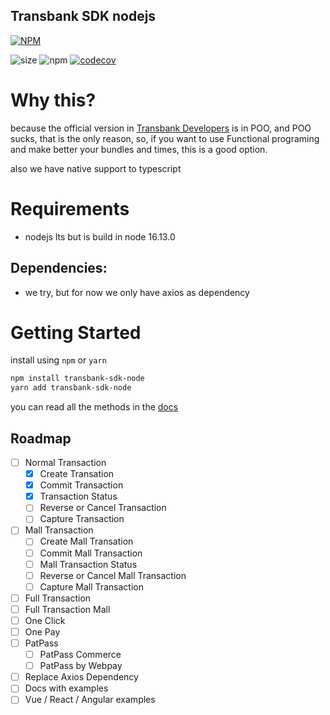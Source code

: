 Transbank SDK nodejs
---
[![NPM](https://nodei.co/npm/transbank-sdk-node.png)](https://nodei.co/npm/transbank-sdk-node/)

![size](https://img.shields.io/github/languages/code-size/42devs/transbank-sdk-node)
![npm](https://img.shields.io/npm/dw/transbank-sdk-node)
[![codecov](https://codecov.io/gh/42devs/transbank-sdk-node/branch/main/graph/badge.svg?token=8V1GTUKR2E)](https://codecov.io/gh/42devs/transbank-sdk-node)

# Why this?

because the official version in [Transbank Developers]() is in POO, and POO sucks, that is the only reason, so, if you want to use Functional programing and make better your bundles and times, this is a good option.

also we have native support to typescript

# Requirements

- nodejs lts but is build in node 16.13.0

## Dependencies:

- we try, but for now we only have axios as dependency

# Getting Started

install using `npm` or `yarn`

```bash
npm install transbank-sdk-node
yarn add transbank-sdk-node
```

you can read all the methods in the [docs](https://42devs.github.io/transbank-sdk-node)

## Roadmap

- [ ] Normal Transaction
  - [x] Create Transation
  - [x] Commit Transaction
  - [x] Transaction Status
  - [ ] Reverse or Cancel Transaction
  - [ ] Capture Transaction
- [ ] Mall Transaction
  - [ ] Create Mall Transation
  - [ ] Commit Mall Transaction
  - [ ] Mall Transaction Status
  - [ ] Reverse or Cancel Mall Transaction
  - [ ] Capture Mall Transaction
- [ ] Full Transaction
- [ ] Full Transaction Mall
- [ ] One Click
- [ ] One Pay
- [ ] PatPass
  - [ ] PatPass Commerce
  - [ ] PatPass by Webpay
- [ ] Replace Axios Dependency
- [ ] Docs with examples
- [ ] Vue / React / Angular examples
